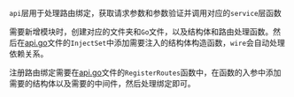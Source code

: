 `api`层用于处理路由绑定，获取请求参数和参数验证并调用对应的`service`层函数

需要新增模块时，创建对应的文件夹和`Go`文件，以及结构体和路由处理函数。然后在[api.go](api.go)文件的`InjectSet`中添加需要注入的结构体构造函数，`wire`会自动处理依赖关系。

注册路由绑定需要在[api.go](api.go)文件的`RegisterRoutes`函数中，在函数的入参中添加需要的结构体以及需要的中间件，然后处理绑定即可。